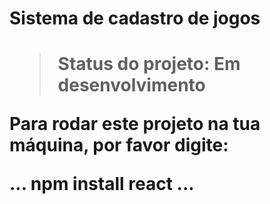 <h1>Sistema de cadastro de jogos<h1>

>Status do projeto: Em desenvolvimento

Para rodar este projeto na tua máquina, por favor digite:

...
npm install react
...
